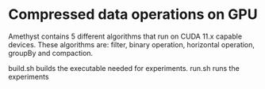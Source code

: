 # Compressed data operations on GPU
Amethyst contains 5 different algorithms that run on CUDA 11.x capable devices.
These algorithms are: filter, binary operation, horizontal operation, groupBy and compaction.

build.sh builds the executable needed for experiments.
run.sh runs the experiments
